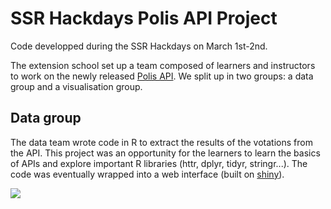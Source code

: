 # SSR Hackdays Polis API Project

Code developped during the SSR Hackdays on March 1st-2nd. 

The extension school set up a team composed of learners and instructors to work on the newly released [Polis API](https://developer.srgssr.ch/apis/tpc-polis). We split up in two groups: a data group and a visualisation group.

## Data group

The data team wrote code in R to extract the results of the votations from the API. This project was an opportunity for the learners to learn the basics of APIs and explore important R libraries (httr, dplyr, tidyr, stringr...). The code was eventually wrapped into a web interface (built on [shiny](shiny.rstudio.com)).

![](https://github.com/epfl-exts/ssrhackdays-polis/blob/master/polis-data/screenshot1.png)
